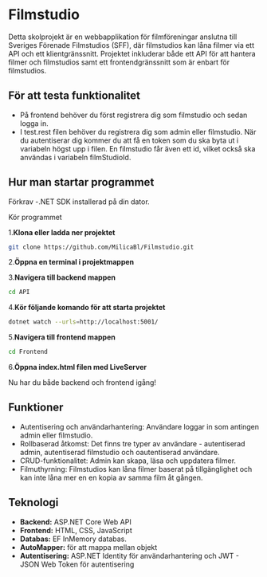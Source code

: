 # Filmstudio
Detta skolprojekt är en webbapplikation för filmföreningar anslutna till Sveriges Förenade Filmstudios (SFF), där filmstudios kan låna filmer via ett API och ett klientgränssnitt. Projektet inkluderar både ett API för att hantera filmer och filmstudios samt ett frontendgränssnitt som är enbart för filmstudios.

## För att testa funktionalitet 
- På frontend behöver du först registrera dig som filmstudio och sedan logga in.
- I test.rest filen behöver du registrera dig som admin eller filmstudio. När du autentiserar dig kommer du att få en token som du ska byta ut i variabeln högst upp i filen. En filmstudio får även ett id, vilket också ska användas i variabeln filmStudioId.

## Hur man startar programmet

Förkrav
 -.NET SDK installerad på din dator.

  Kör programmet

1.**Klona eller ladda ner projektet**
   ```bash
   git clone https://github.com/MilicaBl/Filmstudio.git
   ````

2.**Öppna en terminal i projektmappen** 

3.**Navigera till backend mappen**
```bash
cd API
````

4.**Kör följande komando för att starta projektet**
```bash
dotnet watch --urls=http://localhost:5001/
````

5.**Navigera till frontend mappen**
```bash
cd Frontend
````

6.**Öppna index.html filen med LiveServer**

Nu har du både backend och frontend igång!

## Funktioner
- Autentisering och användarhantering: Användare loggar in som antingen admin eller filmstudio.
- Rollbaserad åtkomst: Det finns tre typer av användare - autentiserad admin, autentiserad filmstudio och oautentiserad användare.
- CRUD-funktionalitet: Admin kan skapa, läsa och uppdatera filmer.
- Filmuthyrning: Filmstudios kan låna filmer baserat på tillgänglighet och kan inte låna mer en en kopia av samma film åt gången.

## Teknologi  
- **Backend:** ASP.NET Core Web API  
- **Frontend:** HTML, CSS, JavaScript
- **Databas:** EF InMemory databas.
- **AutoMapper:** för att mappa mellan objekt
- **Autentisering:** ASP.NET Identity för användarhantering och JWT - JSON Web Token för autentisering
